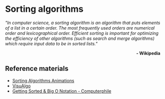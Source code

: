 # Sorting algorithms

*"In computer science, a sorting algorithm is an algorithm that puts elements of a list in a certain order. The most frequently used orders are numerical order and lexicographical order. Efficient sorting is important for optimizing the efficiency of other algorithms (such as search and merge algorithms) which require input data to be in sorted lists."*

<div align="right"><b>- Wikipedia</b></div>


## Reference materials

* [Sorting Algorithms Animations][1]
* [VisuAlgo][2]
* [Getting Sorted & Big O Notation - Computerphile][3]


[1]: https://www.toptal.com/developers/sorting-algorithms
[2]: https://visualgo.net/bn/sorting
[3]: https://www.youtube.com/watch?v=kgBjXUE_Nwc
